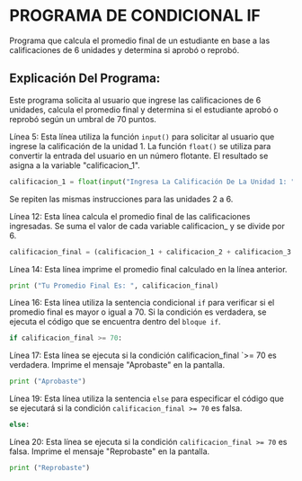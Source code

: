 # PROGRAMA DE CONDICIONAL IF
Programa que calcula el promedio final de un estudiante en base a las calificaciones de 6 unidades y determina si aprobó o reprobó.
## Explicación Del Programa:
Este programa solicita al usuario que ingrese las calificaciones de 6 unidades, calcula el promedio final y determina si el estudiante aprobó o reprobó según un umbral de 70 puntos.

Línea 5: Esta línea utiliza la función `input()` para solicitar al usuario que ingrese la calificación de la unidad 1. La función `float()` se utiliza para convertir la entrada del usuario en un número flotante. El resultado se asigna a la variable "calificacion_1".

```python
calificacion_1 = float(input("Ingresa La Calificación De La Unidad 1: "))
```

Se repiten las mismas instrucciones para las unidades 2 a 6.

Línea 12:  Esta línea calcula el promedio final de las calificaciones ingresadas. Se suma el valor de cada variable calificacion_ y se divide por 6.

```python
calificacion_final = (calificacion_1 + calificacion_2 + calificacion_3 + calificacion_4 + calificacion_5 + calificacion_6)/6
```

Línea 14: Esta línea imprime el promedio final calculado en la línea anterior.

```python
print ("Tu Promedio Final Es: ", calificacion_final)
```

Línea 16: Esta línea utiliza la sentencia condicional `if` para verificar si el promedio final es mayor o igual a 70. Si la condición es verdadera, se ejecuta el código que se encuentra dentro del `bloque if`.

```python
if calificacion_final >= 70:
```

Línea 17: Esta línea se ejecuta si la condición calificacion_final `>= 70 es verdadera. Imprime el mensaje "Aprobaste" en la pantalla.

```python
print ("Aprobaste")
```

Línea 19: Esta línea utiliza la sentencia `else` para especificar el código que se ejecutará si la condición `calificacion_final >= 70` es falsa.

```python
else:
```

Línea 20: Esta línea se ejecuta si la condición `calificacion_final >= 70` es falsa. Imprime el mensaje "Reprobaste" en la pantalla.

```python
print ("Reprobaste")
```




